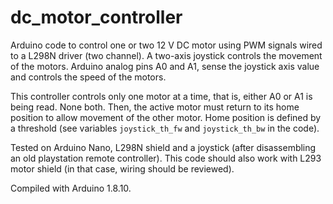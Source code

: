 # dc_motor_controller
Arduino code to control one or two 12 V DC motor using PWM signals wired to a L298N driver (two channel).
A two-axis joystick controls the movement of the motors. Arduino analog pins A0 and A1, sense the joystick axis value and controls the speed of the motors.

This controller controls only one motor at a time, that is, either A0 or A1 is being read. None both. Then, the active motor must return to its home position to allow movement of the other motor. Home position is defined by a threshold (see variables `joystick_th_fw` and `joystick_th_bw` in the code).

Tested on Arduino Nano, L298N shield and a joystick (after disassembling an old playstation remote controller). This code should also work with L293 motor shield (in that case, wiring should be reviewed).

Compiled with Arduino 1.8.10.
